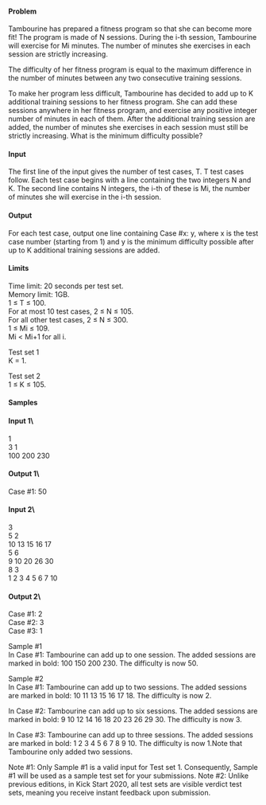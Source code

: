#### Problem
Tambourine has prepared a fitness program so that she can become more fit! The program is made of N sessions. During the i-th session, Tambourine will exercise for Mi minutes. The number of minutes she exercises in each session are strictly increasing.

The difficulty of her fitness program is equal to the maximum difference in the number of minutes between any two consecutive training sessions.

To make her program less difficult, Tambourine has decided to add up to K additional training sessions to her fitness program. She can add these sessions anywhere in her fitness program, and exercise any positive integer number of minutes in each of them. After the additional training session are added, the number of minutes she exercises in each session must still be strictly increasing. What is the minimum difficulty possible?

#### Input
The first line of the input gives the number of test cases, T. T test cases follow. Each test case begins with a line containing the two integers N and K. The second line contains N integers, the i-th of these is Mi, the number of minutes she will exercise in the i-th session.

#### Output
For each test case, output one line containing Case #x: y, where x is the test case number (starting from 1) and y is the minimum difficulty possible after up to K additional training sessions are added.

#### Limits
Time limit: 20 seconds per test set.\
Memory limit: 1GB.\
1 ≤ T ≤ 100.\
For at most 10 test cases, 2 ≤ N ≤ 105.\
For all other test cases, 2 ≤ N ≤ 300.\
1 ≤ Mi ≤ 109.\
Mi < Mi+1 for all i.

Test set 1\
K = 1.

Test set 2\
1 ≤ K ≤ 105.

#### Samples

#### Input 1\
1\
3 1\
100 200 230

#### Output 1\  
Case #1: 50
  

#### Input 2\
3\
5 2\
10 13 15 16 17\
5 6\
9 10 20 26 30\
8 3\
1 2 3 4 5 6 7 10

#### Output 2\
Case #1: 2\
Case #2: 3\
Case #3: 1
  
Sample #1\
In Case #1: Tambourine can add up to one session. The added sessions are marked in bold: 100 150 200 230. The difficulty is now 50.

Sample #2\
In Case #1: Tambourine can add up to two sessions. The added sessions are marked in bold: 10 11 13 15 16 17 18. The difficulty is now 2.

In Case #2: Tambourine can add up to six sessions. The added sessions are marked in bold: 9 10 12 14 16 18 20 23 26 29 30. The difficulty is now 3.

In Case #3: Tambourine can add up to three sessions. The added sessions are marked in bold: 1 2 3 4 5 6 7 8 9 10. The difficulty is now 1.Note that Tambourine only added two sessions.

Note #1: Only Sample #1 is a valid input for Test set 1. Consequently, Sample #1 will be used as a sample test set for your submissions.
Note #2: Unlike previous editions, in Kick Start 2020, all test sets are visible verdict test sets, meaning you receive instant feedback upon submission.
